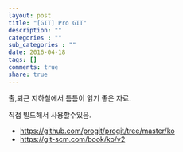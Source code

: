 ```yaml
---
layout: post
title: "[GIT] Pro GIT"
description: ""
categories : ""
sub_categories : ""
date: 2016-04-18
tags: []
comments: true
share: true
---
```


출,퇴근 지하철에서 틈틈이 읽기 좋은 자료.

직접 빌드해서 사용할수있음.

  

  * https://github.com/progit/progit/tree/master/ko
  * https://git-scm.com/book/ko/v2

  

